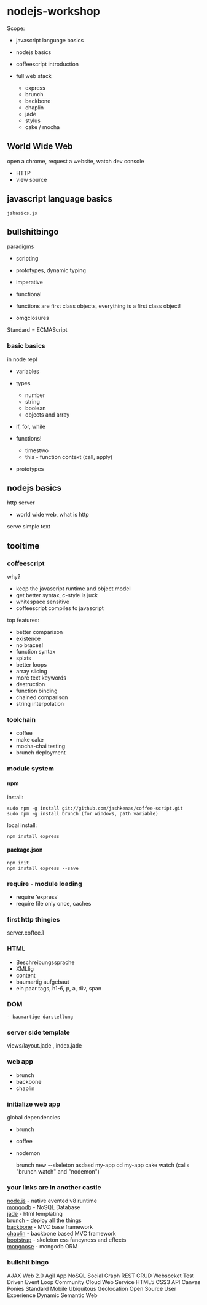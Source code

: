 # nodejs-workshop

Scope:

- javascript language basics
- nodejs basics

- coffeescript introduction
- full web stack
	- express
	- brunch
	- backbone
	- chaplin
	- jade
	- stylus
	- cake / mocha

## World Wide Web

open a chrome, request a website, watch dev console

- HTTP
- view source

## javascript language basics

	jsbasics.js

## bullshitbingo

paradigms

- scripting
- prototypes, dynamic typing
- imperative
- functional

- functions are first class objects, everything is a first class object!


- omgclosures

Standard = ECMAScript

### basic basics
in node repl

- variables
- types
	- number
	- string
	- boolean
	- objects and array

- if, for, while

- functions!
	- timestwo
	- this - function context (call, apply)

- prototypes

## nodejs basics

http server

- world wide web, what is http

serve simple text

## tooltime

### coffeescript

why?

- keep the javascript runtime and object model
- get better syntax, c-style is juck
- whitespace sensitive
- coffeescript compiles to javascript

top features:

- better comparison
- existence
- no braces!
- function syntax
- splats
- better loops
- array slicing
- more text keywords
- destruction
- function binding
- chained comparison
- string interpolation

### toolchain

- coffee
- make cake
- mocha-chai testing
- brunch deployment


### module system

#### npm

install:

	sudo npm -g install git://github.com/jashkenas/coffee-script.git
	sudo npm -g install brunch (for windows, path variable)

local install:

	npm install express

#### package.json

	npm init
	npm install express --save

### require - module loading

- require 'express'
- require file only once, caches

### first http thingies
server.coffee.1

### HTML
- Beschreibungssprache
- XMLlig
- <TAGNAME attr1='val1'>content</TAGNAME>
- baumartig aufgebaut
- ein paar tags, h1-6, p, a, div, span

### DOM
	- baumartige darstellung
	
### server side template
views/layout.jade , index.jade


### web app
- brunch
- backbone
- chaplin

### initialize web app
global dependencies
- brunch
- coffee
- nodemon

	brunch new --skeleton asdasd my-app
	cd my-app
	cake watch (calls "brunch watch" and "nodemon")


### your links are in another castle
[node.js](http://nodejs.org) - native evented v8 runtime  
[mongodb](http://mongodb.org) - NoSQL Database  
[jade](http://jade-lang.com/) - html templating  
[brunch](http://brunch.io) - deploy all the things  
[backbone](http://documentcloud.github.com/backbone/) - MVC base framework  
[chaplin](https://github.com/chaplinjs/chaplin) - backbone based MVC framework  
[bootstrap](http://twitter.github.com/bootstrap/) - skeleton css fancyness and effects  
[mongoose](http://mongoosejs.com/) - mongodb ORM  

### bullshit bingo
AJAX
Web 2.0
Agil
App
NoSQL
Social Graph
REST
CRUD
Websocket
Test Driven
Event Loop
Community
Cloud
Web Service
HTML5
CSS3
API
Canvas
Ponies
Standard
Mobile
Ubiquitous
Geolocation
Open Source
User Experience
Dynamic
Semantic Web